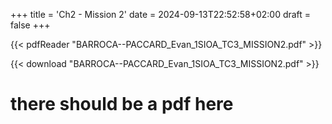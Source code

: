+++
title = 'Ch2 - Mission 2'
date = 2024-09-13T22:52:58+02:00
draft = false
+++

{{< pdfReader "BARROCA--PACCARD_Evan_1SIOA_TC3_MISSION2.pdf" >}}

{{< download "BARROCA--PACCARD_Evan_1SIOA_TC3_MISSION2.pdf" >}}


# there should be a pdf here
